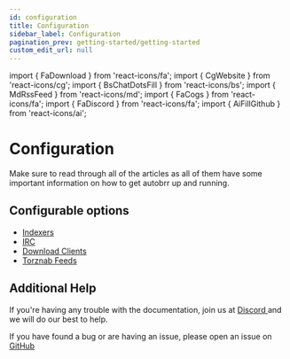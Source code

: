 ```yaml
---
id: configuration
title: Configuration
sidebar_label: Configuration
pagination_prev: getting-started/getting-started
custom_edit_url: null
---
```


import { FaDownload } from 'react-icons/fa';
import { CgWebsite } from 'react-icons/cg';
import { BsChatDotsFill } from 'react-icons/bs';
import { MdRssFeed } from 'react-icons/md';
import { FaCogs } from 'react-icons/fa';
import { FaDiscord } from 'react-icons/fa';
import { AiFillGithub } from 'react-icons/ai';

# Configuration <FaCogs />

Make sure to read through all of the articles as all of them have some important information on how to get autobrr up and running.

## Configurable options

- [Indexers <CgWebsite />](./indexers)
- [IRC <BsChatDotsFill />](./irc)
- [Download Clients <FaDownload />](./download-clients)
- [Torznab Feeds <MdRssFeed />](./torznab-feeds)

## Additional Help

If you're having any trouble with the documentation, join us at [Discord <FaDiscord />](https://discord.gg/WQ2eUycxyT) and we will do our best to help.

If you have found a bug or are having an issue, please open an issue on [GitHub <AiFillGithub />](https://github.com/autobrr/autobrr/issues/)
